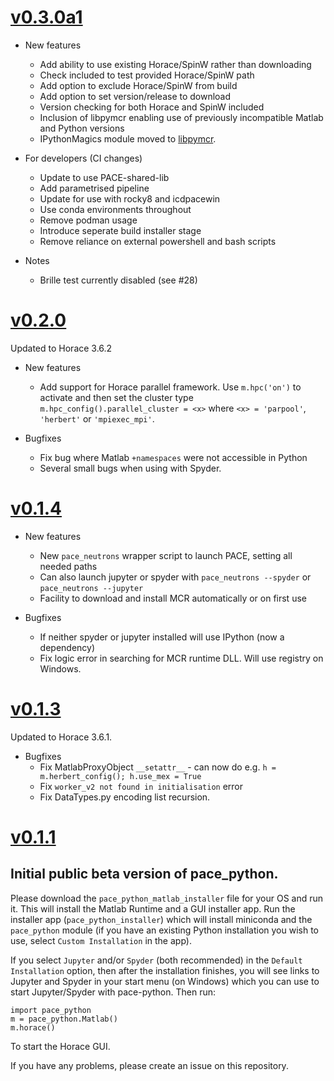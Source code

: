 # [v0.3.0a1](https://github.com/pace-neutrons/pace-python/compare/v0.2.0...v0.3.0a0)

* New features
  - Add ability to use existing Horace/SpinW rather than downloading
  - Check included to test provided Horace/SpinW path
  - Add option to exclude Horace/SpinW from build
  - Add option to set version/release to download
  - Version checking for both Horace and SpinW included
  - Inclusion of libpymcr enabling use of previously incompatible Matlab and Python versions
  - IPythonMagics module moved to [libpymcr](https://pypi.org/project/libpymcr/).

* For developers (CI changes)
  - Update to use PACE-shared-lib
  - Add parametrised pipeline
  - Update for use with rocky8 and icdpacewin
  - Use conda environments throughout
  - Remove podman usage
  - Introduce seperate build installer stage
  - Remove reliance on external powershell and bash scripts

* Notes
  - Brille test currently disabled (see #28)

# [v0.2.0](https://github.com/pace-neutrons/pace-python/compare/v0.1.4...v0.2.0)

Updated to Horace 3.6.2

* New features
  - Add support for Horace parallel framework. Use `m.hpc('on')` to activate and then set the cluster type `m.hpc_config().parallel_cluster = <x>` where `<x> = 'parpool'`, `'herbert'` or `'mpiexec_mpi'`.

* Bugfixes
  - Fix bug where Matlab `+namespaces` were not accessible in Python
  - Several small bugs when using with Spyder.

# [v0.1.4](https://github.com/pace-neutrons/pace-python/compare/v0.1.3...v0.1.4)

* New features
  - New `pace_neutrons` wrapper script to launch PACE, setting all needed paths
  - Can also launch jupyter or spyder with `pace_neutrons --spyder` or `pace_neutrons --jupyter`
  - Facility to download and install MCR automatically or on first use

* Bugfixes
  - If neither spyder or jupyter installed will use IPython (now a dependency)
  - Fix logic error in searching for MCR runtime DLL. Will use registry on Windows.

# [v0.1.3](https://github.com/pace-neutrons/pace-python/compare/v0.1.1...v0.1.3)

Updated to Horace 3.6.1.

* Bugfixes
  - Fix MatlabProxyObject `__setattr__` - can now do e.g. `h = m.herbert_config(); h.use_mex = True`
  - Fix `worker_v2 not found in initialisation` error
  - Fix DataTypes.py encoding list recursion.

# [v0.1.1](https://github.com/pace-neutrons/pace-python/compare/v0.1.0...v0.1.1)

## Initial public beta version of pace_python.

Please download the `pace_python_matlab_installer` file for your OS and run it. This will install the Matlab Runtime and a GUI installer app. Run the installer app (`pace_python_installer`) which will install miniconda and the `pace_python` module (if you have an existing Python installation you wish to use, select `Custom Installation` in the app).

If you select `Jupyter` and/or `Spyder` (both recommended) in the `Default Installation` option, then after the installation finishes, you will see links to Jupyter and Spyder in your start menu (on Windows) which you can use to start Jupyter/Spyder with pace-python. Then run:

```
import pace_python
m = pace_python.Matlab()
m.horace()
```

To start the Horace GUI.

If you have any problems, please create an issue on this repository.
